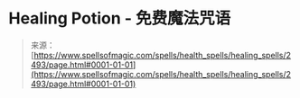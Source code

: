 <!--yml

category: 未分类

date: 2024-06-12 18:36:11

-->

# Healing Potion - 免费魔法咒语

> 来源：[https://www.spellsofmagic.com/spells/health_spells/healing_spells/2493/page.html#0001-01-01](https://www.spellsofmagic.com/spells/health_spells/healing_spells/2493/page.html#0001-01-01)
